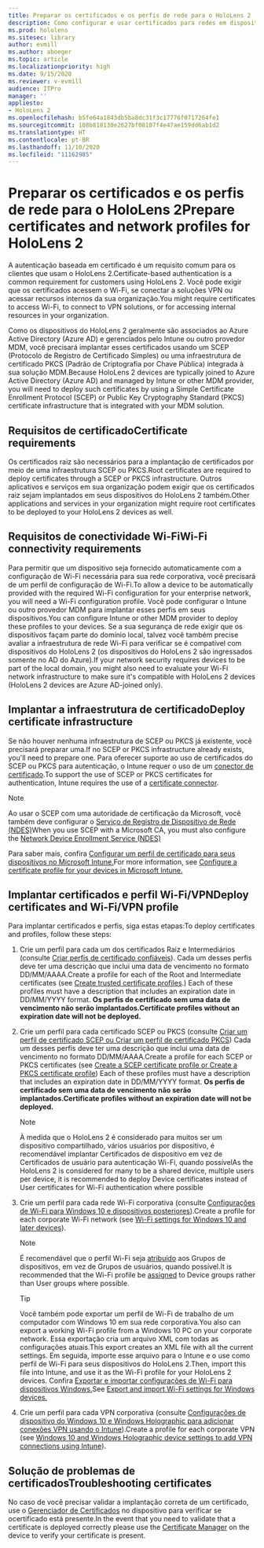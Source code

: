```yaml
---
title: Preparar os certificados e os perfis de rede para o HoloLens 2
description: Como configurar e usar certificados para redes em dispositivos do HoloLens 2
ms.prod: hololens
ms.sitesec: library
author: evmill
ms.author: aboeger
ms.topic: article
ms.localizationpriority: high
ms.date: 9/15/2020
ms.reviewer: v-evmill
audience: ITPro
manager: ''
appliesto:
- HoloLens 2
ms.openlocfilehash: b5fe64a1843db5ba8dc31f3c17776f0717264fe1
ms.sourcegitcommit: 108b818130e2627bf08107f4e47ae159dd6ab1d2
ms.translationtype: HT
ms.contentlocale: pt-BR
ms.lasthandoff: 11/10/2020
ms.locfileid: "11162985"
---
```

# <span data-ttu-id="643b5-103">Preparar os certificados e os perfis de rede para o HoloLens 2</span><span class="sxs-lookup"><span data-stu-id="643b5-103">Prepare certificates and network profiles for HoloLens 2</span></span>

<span data-ttu-id="643b5-104">A autenticação baseada em certificado é um requisito comum para os clientes que usam o HoloLens 2.</span><span class="sxs-lookup"><span data-stu-id="643b5-104">Certificate-based authentication is a common requirement for customers using HoloLens 2.</span></span> <span data-ttu-id="643b5-105">Você pode exigir que os certificados acessem o Wi-Fi, se conectar a soluções VPN ou acessar recursos internos da sua organização.</span><span class="sxs-lookup"><span data-stu-id="643b5-105">You might require certificates to access Wi-Fi, to connect to VPN solutions, or for accessing internal resources in your organization.</span></span>

<span data-ttu-id="643b5-106">Como os dispositivos do HoloLens 2 geralmente são associados ao Azure Active Directory (Azure AD) e gerenciados pelo Intune ou outro provedor MDM, você precisará implantar esses certificados usando um SCEP (Protocolo de Registro de Certificado Simples) ou uma infraestrutura de certificado PKCS (Padrão de Criptografia por Chave Pública) integrada à sua solução MDM.</span><span class="sxs-lookup"><span data-stu-id="643b5-106">Because HoloLens 2 devices are typically joined to Azure Active Directory (Azure AD) and managed by Intune or other MDM provider, you will need to deploy such certificates by using a Simple Certificate Enrollment Protocol (SCEP) or Public Key Cryptography Standard (PKCS) certificate infrastructure that is integrated with your MDM solution.</span></span>

## <span data-ttu-id="643b5-107">Requisitos de certificado</span><span class="sxs-lookup"><span data-stu-id="643b5-107">Certificate requirements</span></span>
<span data-ttu-id="643b5-108">Os certificados raiz são necessários para a implantação de certificados por meio de uma infraestrutura SCEP ou PKCS.</span><span class="sxs-lookup"><span data-stu-id="643b5-108">Root certificates are required to deploy certificates through a SCEP or PKCS infrastructure.</span></span> <span data-ttu-id="643b5-109">Outros aplicativos e serviços em sua organização podem exigir que os certificados raiz sejam implantados em seus dispositivos do HoloLens 2 também.</span><span class="sxs-lookup"><span data-stu-id="643b5-109">Other applications and services in your organization might require root certificates to be deployed to your HoloLens 2 devices as well.</span></span> 

## <span data-ttu-id="643b5-110">Requisitos de conectividade Wi-Fi</span><span class="sxs-lookup"><span data-stu-id="643b5-110">Wi-Fi connectivity requirements</span></span>
<span data-ttu-id="643b5-111">Para permitir que um dispositivo seja fornecido automaticamente com a configuração de Wi-Fi necessária para sua rede corporativa, você precisará de um perfil de configuração de Wi-Fi.</span><span class="sxs-lookup"><span data-stu-id="643b5-111">To allow a device to be automatically provided with the required Wi-Fi configuration for your enterprise network, you will need a Wi-Fi configuration profile.</span></span> <span data-ttu-id="643b5-112">Você pode configurar o Intune ou outro provedor MDM para implantar esses perfis em seus dispositivos.</span><span class="sxs-lookup"><span data-stu-id="643b5-112">You can configure Intune or other MDM provider to deploy these profiles to your devices.</span></span> <span data-ttu-id="643b5-113">Se a sua segurança de rede exigir que os dispositivos façam parte do domínio local, talvez você também precise avaliar a infraestrutura de rede Wi-Fi para verificar se é compatível com dispositivos do HoloLens 2 (os dispositivos do HoloLens 2 são ingressados somente no AD do Azure).</span><span class="sxs-lookup"><span data-stu-id="643b5-113">If your network security requires devices to be part of the local domain, you might also need to evaluate your Wi-Fi network infrastructure to make sure it's compatible with HoloLens 2 devices (HoloLens 2 devices are Azure AD-joined only).</span></span>

## <span data-ttu-id="643b5-114">Implantar a infraestrutura de certificado</span><span class="sxs-lookup"><span data-stu-id="643b5-114">Deploy certificate infrastructure</span></span>
<span data-ttu-id="643b5-115">Se não houver nenhuma infraestrutura de SCEP ou PKCS já existente, você precisará preparar uma.</span><span class="sxs-lookup"><span data-stu-id="643b5-115">If no SCEP or PKCS infrastructure already exists, you'll need to prepare one.</span></span> <span data-ttu-id="643b5-116">Para oferecer suporte ao uso de certificados do SCEP ou PKCS para autenticação, o Intune requer o uso de um [conector de certificado](https://docs.microsoft.com/mem/intune/protect/certificate-connectors).</span><span class="sxs-lookup"><span data-stu-id="643b5-116">To support the use of SCEP or PKCS certificates for authentication, Intune requires the use of a [certificate connector](https://docs.microsoft.com/mem/intune/protect/certificate-connectors).</span></span>

> [!NOTE]
> <span data-ttu-id="643b5-117">Ao usar o SCEP com uma autoridade de certificação da Microsoft, você também deve configurar o [Serviço de Registro de Dispositivo de Rede (NDES)](https://docs.microsoft.com/mem/intune/protect/certificates-scep-configure#set-up-ndes)</span><span class="sxs-lookup"><span data-stu-id="643b5-117">When you use SCEP with a Microsoft CA, you must also configure the [Network Device Enrollment Service (NDES)](https://docs.microsoft.com/mem/intune/protect/certificates-scep-configure#set-up-ndes)</span></span>

<span data-ttu-id="643b5-118">Para saber mais, confira [Configurar um perfil de certificado para seus dispositivos no Microsoft Intune.](https://docs.microsoft.com/intune/certificates-configure)</span><span class="sxs-lookup"><span data-stu-id="643b5-118">For more information, see [Configure a certificate profile for your devices in Microsoft Intune.](https://docs.microsoft.com/intune/certificates-configure)</span></span>

## <span data-ttu-id="643b5-119">Implantar certificados e perfil Wi-Fi/VPN</span><span class="sxs-lookup"><span data-stu-id="643b5-119">Deploy certificates and Wi-Fi/VPN profile</span></span>
<span data-ttu-id="643b5-120">Para implantar certificados e perfis, siga estas etapas:</span><span class="sxs-lookup"><span data-stu-id="643b5-120">To deploy certificates and profiles, follow these steps:</span></span>
1.  <span data-ttu-id="643b5-121">Crie um perfil para cada um dos certificados Raiz e Intermediários (consulte [Criar perfis de certificado confiáveis](https://docs.microsoft.com/intune/protect/certificates-configure#create-trusted-certificate-profiles)). Cada um desses perfis deve ter uma descrição que inclui uma data de vencimento no formato DD/MM/AAAA.</span><span class="sxs-lookup"><span data-stu-id="643b5-121">Create a profile for each of the Root and Intermediate certificates (see [Create trusted certificate profiles](https://docs.microsoft.com/intune/protect/certificates-configure#create-trusted-certificate-profiles).) Each of these profiles must have a description that includes an expiration date in DD/MM/YYYY format.</span></span> **<span data-ttu-id="643b5-122">Os perfis de certificado sem uma data de vencimento não serão implantados.</span><span class="sxs-lookup"><span data-stu-id="643b5-122">Certificate profiles without an expiration date will not be deployed.</span></span>**
1.  <span data-ttu-id="643b5-123">Crie um perfil para cada certificado SCEP ou PKCS (consulte [Criar um perfil de certificado SCEP ou Criar um perfil de certificado PKCS](https://docs.microsoft.com/intune/protect/certficates-pfx-configure#create-a-pkcs-certificate-profile)) Cada um desses perfis deve ter uma descrição que inclui uma data de vencimento no formato DD/MM/AAAA.</span><span class="sxs-lookup"><span data-stu-id="643b5-123">Create a profile for each SCEP or PKCS certificates (see [Create a SCEP certificate profile or Create a PKCS certificate profile](https://docs.microsoft.com/intune/protect/certficates-pfx-configure#create-a-pkcs-certificate-profile)) Each of these profiles must have a description that includes an expiration date in DD/MM/YYYY format.</span></span> **<span data-ttu-id="643b5-124">Os perfis de certificado sem uma data de vencimento não serão implantados.</span><span class="sxs-lookup"><span data-stu-id="643b5-124">Certificate profiles without an expiration date will not be deployed.</span></span>**

    > [!NOTE]
    > <span data-ttu-id="643b5-125">À medida que o HoloLens 2 é considerado para muitos ser um dispositivo compartilhado, vários usuários por dispositivo, é recomendável implantar Certificados de dispositivo em vez de Certificados de usuário para autenticação Wi-Fi, quando possível</span><span class="sxs-lookup"><span data-stu-id="643b5-125">As the HoloLens 2 is considered for many to be a shared device, multiple users per device, it is recommended to deploy Device certificates instead of User certificates for Wi-Fi authentication where possible</span></span>

3.  <span data-ttu-id="643b5-126">Crie um perfil para cada rede Wi-Fi corporativa (consulte [Configurações de Wi-Fi para Windows 10 e dispositivos posteriores](https://docs.microsoft.com/intune/wi-fi-settings-windows)).</span><span class="sxs-lookup"><span data-stu-id="643b5-126">Create a profile for each corporate Wi-Fi network (see [Wi-Fi settings for Windows 10 and later devices](https://docs.microsoft.com/intune/wi-fi-settings-windows)).</span></span> 
    > [!NOTE]
    > <span data-ttu-id="643b5-127">É recomendável que o perfil Wi-Fi seja [atribuído](https://docs.microsoft.com/mem/intune/configuration/device-profile-assign) aos Grupos de dispositivos, em vez de Grupos de usuários, quando possível.</span><span class="sxs-lookup"><span data-stu-id="643b5-127">It is recommended that the Wi-Fi profile be [assigned](https://docs.microsoft.com/mem/intune/configuration/device-profile-assign) to Device groups rather than User groups where possible.</span></span> 

    > [!TIP]
    > <span data-ttu-id="643b5-128">Você também pode exportar um perfil de Wi-Fi de trabalho de um computador com Windows 10 em sua rede corporativa.</span><span class="sxs-lookup"><span data-stu-id="643b5-128">You also can export a working Wi-Fi profile from a Windows 10 PC on your corporate network.</span></span> <span data-ttu-id="643b5-129">Essa exportação cria um arquivo XML com todas as configurações atuais.</span><span class="sxs-lookup"><span data-stu-id="643b5-129">This export creates an XML file with all the current settings.</span></span> <span data-ttu-id="643b5-130">Em seguida, importe esse arquivo para o Intune e o use como perfil de Wi-Fi para seus dispositivos do HoloLens 2.</span><span class="sxs-lookup"><span data-stu-id="643b5-130">Then, import this file into Intune, and use it as the Wi-Fi profile for your HoloLens 2 devices.</span></span> <span data-ttu-id="643b5-131">Confira [Exportar e importar configurações de Wi-Fi para dispositivos Windows.](https://docs.microsoft.com/mem/intune/configuration/wi-fi-settings-import-windows-8-1)</span><span class="sxs-lookup"><span data-stu-id="643b5-131">See [Export and import Wi-Fi settings for Windows devices.](https://docs.microsoft.com/mem/intune/configuration/wi-fi-settings-import-windows-8-1)</span></span>

4.  <span data-ttu-id="643b5-132">Crie um perfil para cada VPN corporativa (consulte [Configurações de dispositivo do Windows 10 e Windows Holographic para adicionar conexões VPN usando o Intune](https://docs.microsoft.com/intune/vpn-settings-windows-10)).</span><span class="sxs-lookup"><span data-stu-id="643b5-132">Create a profile for each corporate VPN (see [Windows 10 and Windows Holographic device settings to add VPN connections using Intune](https://docs.microsoft.com/intune/vpn-settings-windows-10)).</span></span>

## <span data-ttu-id="643b5-133">Solução de problemas de certificados</span><span class="sxs-lookup"><span data-stu-id="643b5-133">Troubleshooting certificates</span></span>

<span data-ttu-id="643b5-134">No caso de você precisar validar a implantação correta de um certificado, use o [Gerenciador de Certificados](certificate-manager.md) no dispositivo para verificar se ocertificado está presente.</span><span class="sxs-lookup"><span data-stu-id="643b5-134">In the event that you need to validate that a certificate is deployed correctly please use the [Certificate Manager](certificate-manager.md) on the device to verify your certificate is present.</span></span>  


